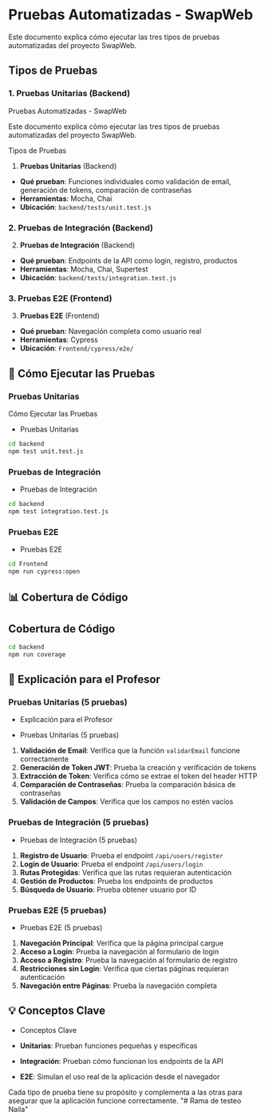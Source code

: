# Pruebas Automatizadas - SwapWeb

Este documento explica cómo ejecutar las tres tipos de pruebas automatizadas del proyecto SwapWeb.

## Tipos de Pruebas

### 1. **Pruebas Unitarias** (Backend)
Pruebas Automatizadas - SwapWeb

Este documento explica cómo ejecutar las tres tipos de pruebas automatizadas del proyecto SwapWeb.

 Tipos de Pruebas

1. **Pruebas Unitarias** (Backend)
- **Qué prueban**: Funciones individuales como validación de email, generación de tokens, comparación de contraseñas
- **Herramientas**: Mocha, Chai
- **Ubicación**: `backend/tests/unit.test.js`

### 2. **Pruebas de Integración** (Backend)
 2. **Pruebas de Integración** (Backend)
- **Qué prueban**: Endpoints de la API como login, registro, productos
- **Herramientas**: Mocha, Chai, Supertest
- **Ubicación**: `backend/tests/integration.test.js`

### 3. **Pruebas E2E** (Frontend)
 3. **Pruebas E2E** (Frontend)
- **Qué prueban**: Navegación completa como usuario real
- **Herramientas**: Cypress
- **Ubicación**: `Frontend/cypress/e2e/`

## 🚀 Cómo Ejecutar las Pruebas

### Pruebas Unitarias
 Cómo Ejecutar las Pruebas

+ Pruebas Unitarias
```bash
cd backend
npm test unit.test.js
```

### Pruebas de Integración
 + Pruebas de Integración
```bash
cd backend
npm test integration.test.js
```

### Pruebas E2E
+ Pruebas E2E
```bash
cd Frontend
npm run cypress:open
```

## 📊 Cobertura de Código
## Cobertura de Código
```bash
cd backend
npm run coverage
```

## 🎯 Explicación para el Profesor

### Pruebas Unitarias (5 pruebas)
- Explicación para el Profesor

- Pruebas Unitarias (5 pruebas)
1. **Validación de Email**: Verifica que la función `validarEmail` funcione correctamente
2. **Generación de Token JWT**: Prueba la creación y verificación de tokens
3. **Extracción de Token**: Verifica cómo se extrae el token del header HTTP
4. **Comparación de Contraseñas**: Prueba la comparación básica de contraseñas
5. **Validación de Campos**: Verifica que los campos no estén vacíos

### Pruebas de Integración (5 pruebas)
- Pruebas de Integración (5 pruebas)

1. **Registro de Usuario**: Prueba el endpoint `/api/users/register`
2. **Login de Usuario**: Prueba el endpoint `/api/users/login`
3. **Rutas Protegidas**: Verifica que las rutas requieran autenticación
4. **Gestión de Productos**: Prueba los endpoints de productos
5. **Búsqueda de Usuario**: Prueba obtener usuario por ID

### Pruebas E2E (5 pruebas)
- Pruebas E2E (5 pruebas)
1. **Navegación Principal**: Verifica que la página principal cargue
2. **Acceso a Login**: Prueba la navegación al formulario de login
3. **Acceso a Registro**: Prueba la navegación al formulario de registro
4. **Restricciones sin Login**: Verifica que ciertas páginas requieran autenticación
5. **Navegación entre Páginas**: Prueba la navegación completa

## 💡 Conceptos Clave
- Conceptos Clave

- **Unitarias**: Prueban funciones pequeñas y específicas
- **Integración**: Prueban cómo funcionan los endpoints de la API
- **E2E**: Simulan el uso real de la aplicación desde el navegador

Cada tipo de prueba tiene su propósito y complementa a las otras para asegurar que la aplicación funcione correctamente. 
"# Rama de testeo Naila" 